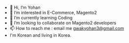 - 👋 Hi, I’m Yohan
- 👀 I’m interested in E-Commerce, Magento2
- 🌱 I’m currently learning Coding
- 💞️ I’m looking to collaborate on Magento2 developers 
- 📫 How to reach me : email me gwakyohan3@gmail.com
- I'm Korean and living in Korea.

<!---
yohang3/yohang3 is a ✨ special ✨ repository because its `README.md` (this file) appears on your GitHub profile.
You can click the Preview link to take a look at your changes.
--->
